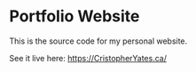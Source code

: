 # Portfolio Website

This is the source code for my personal website.

See it live here: https://CristopherYates.ca/
